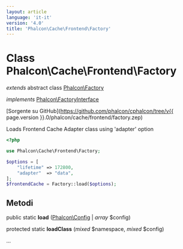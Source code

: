 ```yaml
---
layout: article
language: 'it-it'
version: '4.0'
title: 'Phalcon\Cache\Frontend\Factory'
---
```

# Class **Phalcon\Cache\Frontend\Factory**

*extends* abstract class [Phalcon\Factory](Phalcon_Factory)

*implements* [Phalcon\FactoryInterface](Phalcon_FactoryInterface)

[Sorgente su GitHub](https://github.com/phalcon/cphalcon/tree/v{{ page.version }}.0/phalcon/cache/frontend/factory.zep)

Loads Frontend Cache Adapter class using 'adapter' option

```php
<?php

use Phalcon\Cache\Frontend\Factory;

$options = [
    "lifetime" => 172800,
    "adapter"  => "data",
];
$frontendCache = Factory::load($options);

```

## Metodi

public static **load** ([Phalcon\Config](Phalcon_Config) | *array* $config)

protected static **loadClass** (*mixed* $namespace, *mixed* $config)

...